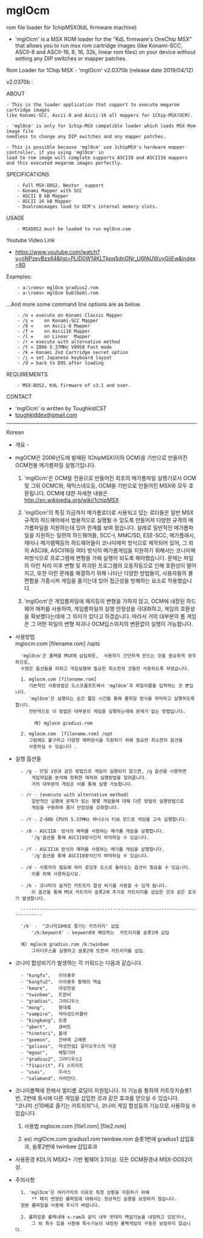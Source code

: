 # mglOcm
rom file loader for 1chipMSX(KdL firmware machine) 


- 'mglOcm' is a MSX ROM loader for the  "KdL firmware's OneChip MSX"
 that allows you to run msx rom cartridge images (like Konami-SCC, ASCII-8 and ASCII-16, 8, 16, 32k, linear rom files)
 on your device without setting any DIP switches or mapper patches.

Rom Loader for 1Chip MSX - 'mglOcm' v2.0370b (release date 2019/04/12)

v2.0370b :

ABOUT

	- This is the loader application that support to execute megarom cartridge images
	like Konami-SCC, Ascii-8 and Ascii-16 all mappers for 1Chip-MSX(OCM).

	- 'mglOcm' is only for 1chip-MSX compatible loader which loads MSX-Rom image file
	needless to change any DIP switches and any mapper patches.

	- This is possible because 'mglOcm' use 1chipMSX's hardware mapper controller, if you using 'mglOcm' in
	load to rom image will complete supports ASCII8 and ASCII16 mappers
	and this executed megarom images perfectly.


SPECIFICATIONS

		- Full MSX-DOS2, Nextor  support
		- Konami Mapper with SCC
		- ASCII 8 kB Mapper
		- ASCII 16 kB Mapper
		- Dualromimages load to OCM's internal memory slots.

USAGE

		- MSXDOS2 must be loaded to run mglOcm.com
		
 Youtube Video Link 
 - https://www.youtube.com/watch?v=oNPzevBzs64&list=PLlD0W14KLTkpq5dnONr_U6fAUWuyGliEw&index=80


Examples:

		- a:\roms> mglOcm gradius2.rom
		- a:\roms> mglOcm bublbobl.rom


...And more some command line options are as below.

		- /o = execute on Konami Classic Mapper
		- /s =    on Konami-SCC Mapper
		- /8 =    on Ascii-8 Mapper
		- /f =    on Ascii16 Mapper
		- /l =    on Linear  Mapper
		- /r = execute with alternative method
		- /t = Z80b 5.37MHz V9958 Fast mode
		- /k = Konami 2nd Cartridge secret option
		- /j = set Japanese keyboard layout
		- /d = back to DOS after loading

REQUIREMENTS

		- MSX-DOS2, KdL firmware of v3.1 and over.

CONTACT

- 'mglOcm' is written by ToughkidCST
- toughkiddev@gmail.com







-------------------------
Korean 


- 개요 -  

-  mgOCM은 2006년도에 발매된 1ChipMSX(이하 OCM)을 기반으로 만들어진 OCM전용 메가롬파일 실행기입니다. 
   
   	1. 'mglOcm'은 OCM을 전용으로 만들어진 최초의 메가롬파일 실행기로서 
	   OCM및 그외 OCMC와, 재믹스네오등, OCM을 기반으로 만들어진 MSX와 모두 호환됩니다.
      	   OCM에 대한 자세한 내용은 http://en.wikipedia.org/wiki/1chipMSX 

   	2. 'mglOcm'의 특징 
     	   지금까지 메가롬로더로 사용되고 있는 로더들은 일반 MSX규격의 하드웨어에서 
	   범용적으로 실행될 수 있도록 만들어져 다양한 규격의 메가롬파일을 지원하는데 있어 한계를 보여 왔습니다. 
	   실례로 일반적인 메가롬파일을 지원하는 일련의 하드웨어들, 
	   SCC-I, MMC/SD, ESE-SCC, 메가플래시, 재미나 메가램팩등의 하드웨어들이 
	   코나미매퍼 방식으로 제작되어 있어, 그 외의 ASCII8, ASCII16등 여타 방식의 메가롬게임을 
	   지원하기 위해서는 코나미매퍼방식으로 프로그램에 변형을 가해 실행이 되도록 해야했습니다. 
	   문제는 파일의 이런 처리 이후 변형 및 파괴된 프로그램의 오동작등으로 인해 
	   호환성이 떨어지고,  또한  이런 문제를 해결하기 위해 나타난 다양한 방법들이, 
	   사용자들의 불편함을 가중시켜  게임을 즐기는데 있어 
	   접근성을 방해하는 요소로 작용했습니다. 

   	3. 'mglOcm'은 게임롬파일에 패치등의 변형을  가하지 않고, 
  	   OCM에 내장된 하드웨어 매퍼를 사용하여, 게임롬파일의 실행 안정성을 극대화하고, 
  	   게임의 호환성을 확보했다는데에 그 의미가 있다고 하겠습니다.
  	   따라서 거의 대부분의 롬 게임은 그 어떤 파일의 변형 파괴나 OCM딥스위치의 변환없이 실행이 가능합니다. 

- 사용방법     
  mglocm.com [filename.rom] /opts

		'mglOcm'은 롬팩을 MSX에 삽입하듯,  사용하기 간단하게 만드는 것을 중요하게 생각하므로, 
		수많은 옵션들을 피하고 게임실행에 필요한 최소한의 것들만 사용하도록 하였습니다. 

		1. mglocm.com [filename.rom] 
		   기본적인 사용방법은 도스프롬프트에서 'mglOcm'과 파일이름을 입력하는 것 뿐입니다. 
		   'mglOcm'은 실행되는 순간 짧은 시간을 통해 롬파일 방식을 파악하고 실행하도록 합니다. 
		   전반적으로 이 방법은 대부분의 게임을 실행하는데에 문제가 없는 방법입니다. 

			 예) mglocm gradius.rom  

		2. mglocm.com  [filename.rom] /opt
		   그럼에도 불구하고 다양한 매퍼방식을 지원하기 위해 필요한 최소한의 옵션을 
		   사용하실 수 있습니다 .
		
- 실행 옵션들 

		- /g - 만일 1번과 같은 방법으로 게임이 실행되지 않으면, /g 옵션을 사용하면
			게임파일을 분석해 정확한 매퍼와 실행방법을 알려줍니다. 
			거의 대부분의 게임은 이를 통해 실행 가능합니다. 

		- /r - (execute with alternative method)
   			일반적인 실행에 문제가 있는 몇몇 게임들에 대해 다른 방법의 실행방법으로  
   			게임을 구동하여 좀더 안정성을 강화합니다. 

		- /t - Z-80b CPU의 5.37MHz 파나소닉 터보 모드로 게임을 고속 실행합니다. 

		- /8 - ASCII8  방식의 매퍼를 사용하는 메가롬 게임을 실행합니다. 
			'/g'옵션을 통해 ASCII8방식인지 파악하실 수 있습니다. 

		- /f - ASCII16 방식의 매퍼를 사용하는 메가롬 게임을 실행합니다. 
			'/g'옵션을 통해 ASCII8방식인지 파악하실 수 있습니다. 

		- /d - 사용자의 필요에 따라 로딩후 도스로 돌아오는 옵션이 필요할 수 있습니다. 
			이를 위해 사용하십시요. 

		- /k - 코나미의 숨겨진 카트릿지 합성 비기를 사용할 수 있게 됩니다.
			이 옵션을 통해 MSX 카트리지 슬롯2에 추가로 카트리지를 삽입한 것과 같은 효과가 발생합니다. 
 	
		---------------------------------------------------------------------------
		
		'/k' -  "코나미10배로 즐기는 카트리지' 삽입
			'/k:keyword' - keyword에 해당하는  카트리지를 슬롯2에 삽입
			 	
	 	예) mglocm gradius.rom /k:twinbee
			그라디우스를 실행하고 슬롯2에 트윈비 카트리지를 삽입. 


- 코나미 합성비기가 발생하는 각 키워드는 다음과 같습니다. 

		- "kungfu",   이아쿵후
		- "kungfu2",  이아쿵후 황제의 역습
		- "kmare",    마성전설 
		- "twinbee",  트윈비
		- "gradius",  그라디우스
		- "mong",     몽대륙
		- "vampire",  악마성드라큘라
		- "kingkong", 킹콩
		- "qbert",    큐버트
		- "hinotori", 불새
		- "goemon",   간바레 고에몽
		- "galious",  마성전설2 갈리오우스의 미궁
		- "mgear",    메탈기어
		- "gradius2", 그라디우스2
		- "f1spirit", F1 스피리트
		- "usas",     우사스
		- "salamand", 사라만다. 

			     
- 코나미롬팩에 한해서 멀티롬 로딩이 지원됩니다.
   	이 기능을 통하여 카트릿지슬롯1번, 2번에 동시에 다른 게임을 삽입한 것과 같은 효과를 얻으실 수 있습니다. 	
   		"코나미 신10배로 즐기는 카트리지"나, 코나미 게임 합성등의 기능으로 사용하실 수 있습니다. 
   		    
  	1. 사용법 
    	mglocm.com [file1.rom] [file2.rom] 

  	2. ex)    mglOcm.com gradius1.rom twinbee.rom 
    	슬롯1번에 gradius1 삽입효과,  슬롯2번에 twinbee 삽입효과

- 사용환경 
 	KDL의 MSX2+ 기반 펌웨어 3.1이상.  모든 OCM환경내 MSX-DOS2이상. 

- 주의사항 
	
	 	1. 'mglOcm'은 여러가지의 이유로 특정 상황을 지원하기 위해 
    		** 패치 변형된 롬파일에 대해서는 정상적인 실행을 보장하지 않습니다. 
   		원본 롬파일을 사용해 주시기 바랍니다. 
 
  		2. 롬파일중 롬팩내에 s-ram과 같이 내부 밧데리 백업기능을 내장하고 있었거나, 
     		그 외 특수 칩을 사용해 특수기능이 내장된 롬팩게임의 구동은 보장하지 않습니다. 


		
